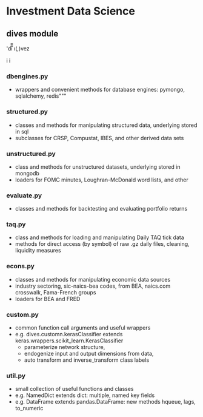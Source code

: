 # Investment Data Science

## dives module

'di̅̅̅̅ &#0305;(,)vez

i  i

### dbengines.py

- wrappers and convenient methods for database engines: pymongo, sqlalchemy, redis"""

### structured.py

- classes and methods for manipulating structured data, underlying stored in sql
- subclasses for CRSP, Compustat, IBES, and other derived data sets

### unstructured.py

- class and methods for unstructured datasets, underlying stored in mongodb
- loaders for FOMC minutes, Loughran-McDonald word lists, and other

### evaluate.py

- classes and methods for backtesting and evaluating portfolio returns

### taq.py

- class and methods for loading and manipulating Daily TAQ tick data
- methods for direct access (by symbol) of raw .gz daily files, cleaning, liquidity measures

### econs.py

- classes and methods for manipulating economic data sources
- industry sectoring, sic-naics-bea codes, from BEA, naics.com crosswalk, Fama-French groups
- loaders for BEA and FRED

### custom.py

- common function call arguments and useful wrappers
- e.g. dives.customn.kerasClassifier extends keras.wrappers.scikit_learn.KerasClassifier
  - parameterize network structure, 
  - endogenize input and output dimensions from data,
  - auto transform and inverse_transform class labels

### util.py

- small collection of useful functions and classes
- e.g. NamedDict extends dict: multiple, named key fields
- e.g. DataFrame extends pandas.DataFrame: new methods hqueue, lags, to_numeric
